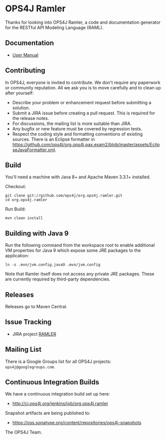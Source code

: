# OPS4J Ramler

Thanks for looking into OPS4J Ramler, a code and documentation generator for the
RESTful API Modeling Language (RAML).

## Documentation

* [User Manual](http://ops4j.github.io/ramler/latest/)

## Contributing

In OPS4J, everyone is invited to contribute. We don't require any paperwork or community reputation.
All we ask you is to move carefully and to clean up after yourself: 

* Describe your problem or enhancement request before submitting a solution.
* Submit a JIRA issue before creating a pull request. This is required for the release notes.
* For discussions, the mailing list is more suitable than JIRA.
* Any bugfix or new feature must be covered by regression tests.
* Respect the coding style and formatting conventions of existing sources. There is an Eclipse
formatter in <https://github.com/ops4j/org.ops4j.pax.exam2/blob/master/assets/EclipseJavaFormatter.xml>.
 
## Build

You'll need a machine with Java 8+ and Apache Maven 3.3.1+ installed.

Checkout:

    git clone git://github.com/ops4j/org.ops4j.ramler.git
    cd org.ops4j.ramler

Run Build:

    mvn clean install

## Building with Java 9

Run the following command from the workspace root to enable additional VM properties for Java 9 which
expose some JRE packages to the application:

    ln -s .mvn/jvm.config.java9 .mvn/jvm.config

Note that Ramler itself does not access any private JRE packages. These are currently required by
third-party dependencies.

## Releases

Releases go to Maven Central.

## Issue Tracking

* JIRA project [RAMLER](http://team.ops4j.org/browse/RAMLER)

## Mailing List

There is a Google Groups list for all OPS4J projects: `ops4j@googlegroups.com`.

## Continuous Integration Builds

We have a continuous integration build set up here:

* <http://ci.ops4j.org/jenkins/job/org.ops4j.ramler>

Snapshot artifacts are being published to:

* <https://oss.sonatype.org/content/repositories/ops4j-snapshots>


The OPS4J Team.

